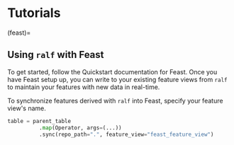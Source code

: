 # Tutorials 

(feast)=
## Using `ralf` with Feast 
To get started, follow the Quickstart documentation for Feast. Once you have Feast setup up, you can write to your existing feature views from `ralf` to maintain your features with new data in real-time. 

To synchronize features derived with `ralf` into Feast, specify your feature view's name. 
```python
table = parent_table
          .map(Operator, args=(...))
          .sync(repo_path=".", feature_view="feast_feature_view")
```
